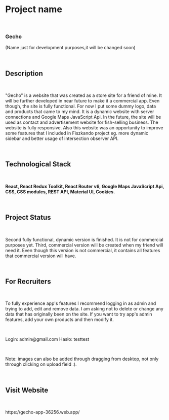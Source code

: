 <h1>Project name</h1> </br>
<p><h3>Gecho</h3> (Name just for development purposes,it will be changed soon)</p></br>
<h2>Description</h2> </br>
<p>"Gecho" is a website that was created as a store site for a friend of mine. It will be further developed in near future to make it a commercial app. Even though, the site is fully functional. For now I put some dummy logo, data and products that came to my mind. It is a dynamic website with server connections and Google Maps JavaScript Api. In the future, the site will be used as contact and advertisement website for fish-selling business. The website is fully responsive. Also this website was an opportunity to improve some features that I included in Fiszkando project eg. more dynamic sidebar and better usage of intersection observer API.</p> <br/>
<h2>Technological Stack</h2> </br>
<p><b>React, React Redux Toolkit, React Router v6, Google Maps JavaScript Api, CSS, CSS modules, REST API, Material UI, Cookies.</b></p> <br/>
<h2>Project Status</h2> </br>
<p>Second fully functional, dynamic version is finished. It is not for commercial purposes yet. Third, commercial version will be created when my friend will need it. Even though this version is not commercial, it contains all features that commercial version will have.</p> <br/>
<h2>For Recruiters</h2> </br>
<p>To fully experience app's features I recommend logging in as admin and trying to add, edit and remove data. I am asking not to delete or change any data that has originally been on the site. If you want to try app's admin features, add your own products and then modify it.</p></br>
<p>Login: admin@gmail.com Hasło: testtest</p></br>
<p>Note: images can also be added through dragging from desktop, not only through clicking on upload field :). </p></br>
<h2>Visit Website</h2> </br>
<p>https://gecho-app-36256.web.app/</p><br/>
